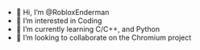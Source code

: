 - 👋 Hi, I’m @RobloxEnderman
- 👀 I’m interested in Coding
- 🌱 I’m currently learning C/C++, and Python
- 💞️ I’m looking to collaborate on the Chromium project
